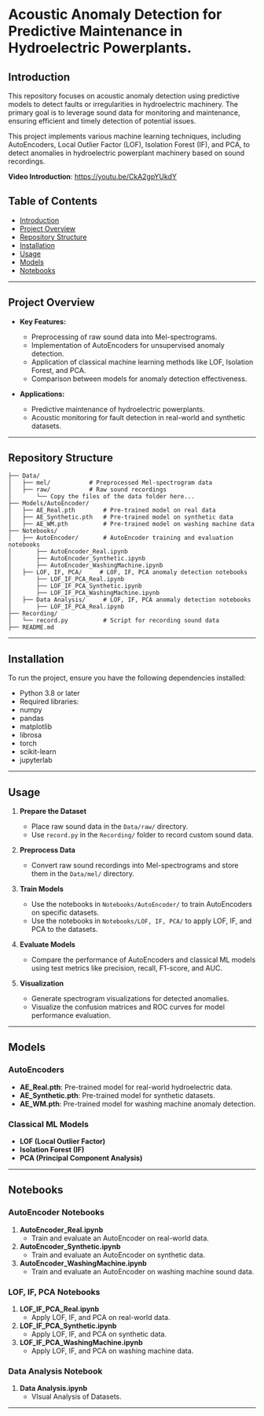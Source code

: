 # Acoustic Anomaly Detection for Predictive Maintenance in Hydroelectric Powerplants.

## Introduction

This repository focuses on acoustic anomaly detection using predictive models to detect faults or irregularities in hydroelectric machinery. The primary goal is to leverage sound data for monitoring and maintenance, ensuring efficient and timely detection of potential issues.

This project implements various machine learning techniques, including AutoEncoders, Local Outlier Factor (LOF), Isolation Forest (IF), and PCA, to detect anomalies in hydroelectric powerplant machinery based on sound recordings.

**Video Introduction**: https://youtu.be/CkA2gpYUkdY

## Table of Contents
- [Introduction](#introduction)
- [Project Overview](#project-overview)
- [Repository Structure](#repository-structure)
- [Installation](#installation)
- [Usage](#usage)
- [Models](#models)
- [Notebooks](#notebooks)

---

## Project Overview

- **Key Features:**
  - Preprocessing of raw sound data into Mel-spectrograms.
  - Implementation of AutoEncoders for unsupervised anomaly detection.
  - Application of classical machine learning methods like LOF, Isolation Forest, and PCA.
  - Comparison between models for anomaly detection effectiveness.

- **Applications:**
  - Predictive maintenance of hydroelectric powerplants.
  - Acoustic monitoring for fault detection in real-world and synthetic datasets.

---

## Repository Structure

```
├── Data/
│   ├── mel/           # Preprocessed Mel-spectrogram data
│   ├── raw/           # Raw sound recordings
│       └── Copy the files of the data folder here...
├── Models/AutoEncoder/
│   ├── AE_Real.pth        # Pre-trained model on real data
│   ├── AE_Synthetic.pth   # Pre-trained model on synthetic data
│   ├── AE_WM.pth          # Pre-trained model on washing machine data
├── Notebooks/
│   ├── AutoEncoder/       # AutoEncoder training and evaluation notebooks
│       ├── AutoEncoder_Real.ipynb
│       ├── AutoEncoder_Synthetic.ipynb
│       ├── AutoEncoder_WashingMachine.ipynb
│   ├── LOF, IF, PCA/     # LOF, IF, PCA anomaly detection notebooks
│       ├── LOF_IF_PCA_Real.ipynb
│       ├── LOF_IF_PCA_Synthetic.ipynb
│       ├── LOF_IF_PCA_WashingMachine.ipynb
│   ├── Data Analysis/     # LOF, IF, PCA anomaly detection notebooks
│       ├── LOF_IF_PCA_Real.ipynb
├── Recording/
│   └── record.py          # Script for recording sound data
├── README.md
```
---

## Installation

To run the project, ensure you have the following dependencies installed:
- Python 3.8 or later
- Required libraries:
- numpy
- pandas
- matplotlib
- librosa
- torch
- scikit-learn
- jupyterlab

---

## Usage

1. **Prepare the Dataset**  
   - Place raw sound data in the `Data/raw/` directory.  
   - Use `record.py` in the `Recording/` folder to record custom sound data.

2. **Preprocess Data**  
   - Convert raw sound recordings into Mel-spectrograms and store them in the `Data/mel/` directory.

3. **Train Models**  
   - Use the notebooks in `Notebooks/AutoEncoder/` to train AutoEncoders on specific datasets.  
   - Use the notebooks in `Notebooks/LOF, IF, PCA/` to apply LOF, IF, and PCA to the datasets.

4. **Evaluate Models**  
   - Compare the performance of AutoEncoders and classical ML models using test metrics like precision, recall, F1-score, and AUC.

5. **Visualization**  
   - Generate spectrogram visualizations for detected anomalies.  
   - Visualize the confusion matrices and ROC curves for model performance evaluation.

---

## Models

### AutoEncoders
- **AE_Real.pth**: Pre-trained model for real-world hydroelectric data.  
- **AE_Synthetic.pth**: Pre-trained model for synthetic datasets.  
- **AE_WM.pth**: Pre-trained model for washing machine anomaly detection.

### Classical ML Models
- **LOF (Local Outlier Factor)**  
- **Isolation Forest (IF)**  
- **PCA (Principal Component Analysis)**

---

## Notebooks

### AutoEncoder Notebooks
1. **AutoEncoder_Real.ipynb**  
   - Train and evaluate an AutoEncoder on real-world data.  
2. **AutoEncoder_Synthetic.ipynb**  
   - Train and evaluate an AutoEncoder on synthetic data.  
3. **AutoEncoder_WashingMachine.ipynb**  
   - Train and evaluate an AutoEncoder on washing machine sound data.

### LOF, IF, PCA Notebooks
1. **LOF_IF_PCA_Real.ipynb**  
   - Apply LOF, IF, and PCA on real-world data.  
2. **LOF_IF_PCA_Synthetic.ipynb**  
   - Apply LOF, IF, and PCA on synthetic data.  
3. **LOF_IF_PCA_WashingMachine.ipynb**  
   - Apply LOF, IF, and PCA on washing machine data.

### Data Analysis Notebook
1. **Data Analysis.ipynb**  
   - VIsual Analysis of Datasets. 

---
